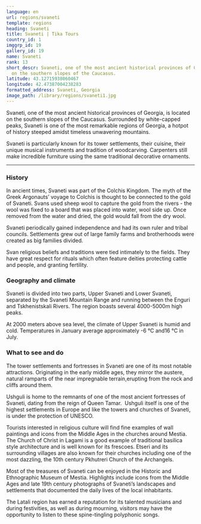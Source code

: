 ```yaml
---
language: en
url: regions/svaneti
template: regions
heading: Svaneti
title: Svaneti | Tika Tours
country_id: 1
imggrp_id: 19
gallery_id: 19
name: Svaneti
rank: 13
short_descr: Svaneti, one of the most ancient historical provinces of Georgia, is located
  on the southern slopes of the Caucasus.
latitude: 43.12715938060467
longitude: 42.47387004238283
formatted_address: Svaneti, Georgia
image_path: /library/regions/svaneti1.jpg
---
```

<div class="row content-row"><!-- 1192 (1)-->

</div>

<div class="row content-row"><!-- 1193 (2)-->
<div class="col-xs-12 col-sm-6 col-md-6"><!-- 1586 -->

Svaneti, one of the most ancient historical provinces of Georgia, is located on the
southern slopes of the Caucasus. Surrounded by white\-capped peaks, Svaneti is one
of the most remarkable regions of Georgia, a hotpot of history steeped amidst timeless
unwavering mountains.

</div>

<div class="col-xs-12 col-sm-6 col-md-6"><!-- 1587 -->

Svaneti is particularly known for its tower settlements, their cuisine, their unique
musical instruments and tradition of woodcarving. Carpenters still make incredible
furniture using the same traditional decorative ornaments.

</div>

</div>

<div class="row content-row"><!-- 1194 (3)-->
<div class="col-xs-12"><!-- 1588 -->

* * *

</div>

</div>

<div class="row content-row"><!-- 1195 (4)-->
<div class="col-xs-12 col-sm-6 col-md-6"><!-- 1589 -->

### History


In ancient times, Svaneti was part of the Colchis Kingdom. The myth of the Greek
Argonauts’ voyage to Colchis is thought to be connected to the gold of Svaneti.
Svans used sheep wool to capture the gold from the rivers \- the wool was fixed
to a board that was placed into water, wool side up. Once removed from the water
and dried, the gold would fall from the dry wool.

Svaneti periodically gained independence and had its own ruler and tribal councils.
Settlements grew out of large family farms and brotherhoods were created as big
families divided.

Svan religious beliefs and traditions were tied intimately to the fields. They have
great respect for rituals which often feature deities protecting cattle and people,
and granting fertility.

### Geography and climate


Svaneti is divided into two parts, Upper Svaneti and Lower Svaneti, separated by
the Svaneti Mountain Range and running between the Enguri and Tskhenistskali Rivers.
The region boasts several 4000\-5000m high peaks.

At 2000 meters above sea level, the climate of Upper Svaneti is humid and cold.
Temperatures in January average approximately \-6 °C and16 °C in July.

</div>

<div class="col-xs-12 col-sm-6 col-md-6"><!-- 1590 -->

### What to see and do


The tower settlements and fortresses in Svaneti are one of its most notable attractions.
Originating in the early middle ages, they mirror the austere, natural ramparts
of the near impregnable terrain,erupting from the rock and cliffs around them.

Ushguli is home to the remnants of one of the most ancient fortresses of Svaneti,
dating from the reign of Queen Tamar.  Ushguli itself is one of the highest settlements
in Europe and like the towers and churches of Svaneti, is under the protection of
UNESCO.

Tourists interested in religious culture will find fine examples of wall paintings
and icons from the Middle Ages in the churches around Mestia. The Church of Christ
in Lagami is a good example of traditional basilica style architecture and is well
known for its frescoes. Etseri and its surrounding villages are also known for their
churches including one of the most dazzling, the 10th century Pkhutreri Church of
the Archangels.

Most of the treasures of Svaneti can be enjoyed in the Historic and Ethnographic
Museum of Mestia. Highlights include icons from the Middle Ages and late 19th century
photographs of Svaneti’s landscapes and settlements that documented the daily lives
of the local inhabitants.

The Latali region has earned a reputation for its talented musicians and during festivities,
as well as during mourning, visitors may have the opportunity to listen to these
spine\-tingling polyphonic songs.

</div>

</div>
